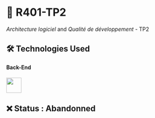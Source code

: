 # 📁 R401-TP2
*Architecture logiciel* and *Qualité de développement* - TP2

## 🛠 Technologies Used

#### Back-End
<img src="https://cdn.jsdelivr.net/gh/devicons/devicon/icons/csharp/csharp-original.svg" width="40"/>

## ❌ Status : Abandonned
